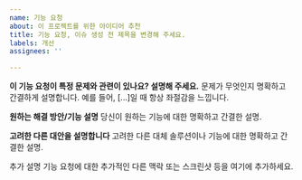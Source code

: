 ```yaml
---
name: 기능 요청
about: 이 프로젝트를 위한 아이디어 추천
title: 기능 요청, 이슈 생성 전 제목을 변경해 주세요.
labels: 개선
assignees: ''

---
```


**이 기능 요청이 특정 문제와 관련이 있나요? 설명해 주세요.**
문제가 무엇인지 명확하고 간결하게 설명합니다. 예를 들어, [...]일 때 항상 좌절감을 느낍니다.

**원하는 해결 방안/기능 설명**
당신이 원하는 기능에 대한 명확하고 간결한 설명.

**고려한 다른 대안을 설명합니다**
고려한 다른 대체 솔루션이나 기능에 대한 명확하고 간결한 설명.

추가 설명
기능 요청에 대한 추가적인 다른 맥락 또는 스크린샷 등을 여기에 추가하세요.
